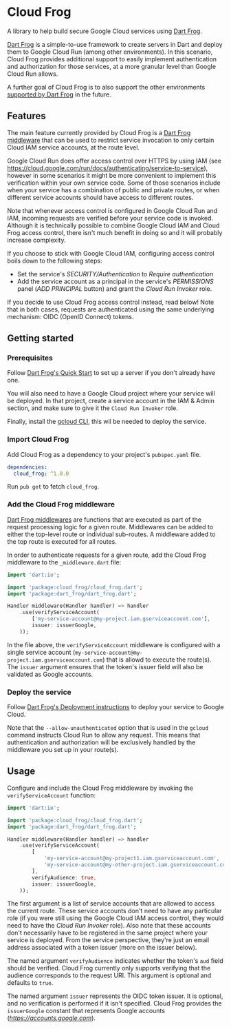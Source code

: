 # Cloud Frog

A library to help build secure Google Cloud services using [Dart Frog](https://dartfrog.vgv.dev/).

[Dart Frog](https://dartfrog.vgv.dev/) is a simple-to-use framework to create servers in Dart and deploy them to Google Cloud Run (among other environments). In this scenario, Cloud Frog provides additional support to easily implement authentication and authorization for those services, at a more granular level than Google Cloud Run allows.

A further goal of Cloud Frog is to also support the other environments [supported by Dart Frog](https://dartfrog.vgv.dev/docs/category/deploy) in the future.

## Features

The main feature currently provided by Cloud Frog is a [Dart Frog middleware](https://dartfrog.vgv.dev/docs/basics/middleware) that can be used to restrict service invocation to only certain Cloud IAM service accounts, at the route level.

Google Cloud Run does offer access control over HTTPS by using IAM (see https://cloud.google.com/run/docs/authenticating/service-to-service), however in some scenarios it might be more convenient to implement this verification within your own service code.
Some of those scenarios include when your service has a combination of public and private routes, or when different service accounts should have access to different routes.

Note that whenever access control is configured in Google Cloud Run and IAM, incoming requests are verified before your service code is invoked. Although it is technically possible to combine Google Cloud IAM and Cloud Frog access control, there isn't much benefit in doing so and it will probably increase complexity.

If you choose to stick with Google Cloud IAM, configuring access control boils down to the following steps:
- Set the service's *SECURITY/Authentication* to *Require authentication*
- Add the service account as a principal  in the service's *PERMISSIONS* panel (*ADD PRINCIPAL* button) and grant the *Cloud Run Invoker* role.

If you decide to use Cloud Frog access control instead, read below! Note that in both cases, requests are authenticated using the same underlying mechanism: OIDC (OpenID Connect) tokens.

## Getting started

### Prerequisites

Follow [Dart Frog's Quick Start](https://dartfrog.vgv.dev/docs/overview#quick-start-) to set up a server if you don't already have one.

You will also need to have a Google Cloud project where your service will be deployed. In that project, create a service account in the IAM & Admin section, and make sure to give it the `Cloud Run Invoker` role.

Finally, install the [gcloud CLI](https://cloud.google.com/cli), this wil be needed to deploy the service.

### Import Cloud Frog

Add Cloud Frog as a dependency to your project's `pubspec.yaml` file.

```yaml
dependencies:
  cloud_frog: ^1.0.0
```

Run `pub get` to fetch `cloud_frog`.

### Add the Cloud Frog middleware

[Dart Frog middlewares](https://dartfrog.vgv.dev/docs/basics/middleware) are functions that are executed as part of the request processing logic for a given route. Middlewares can be added to either the top-level route or individual sub-routes. A middleware added to the top route is executed for all routes.

In order to authenticate requests for a given route, add the Cloud Frog middleware to the `_middleware.dart` file:
```dart
import 'dart:io';

import 'package:cloud_frog/cloud_frog.dart';
import 'package:dart_frog/dart_frog.dart';

Handler middleware(Handler handler) => handler
    .use(verifyServiceAccount(
        ['my-service-account@my-project.iam.gserviceaccount.com'],
        issuer: issuerGoogle,
    ));
```

In the file above, the `verifyServiceAccount` middleware is configured with a single service account (`my-service-account@my-project.iam.gserviceaccount.com`) that is allowd to execute the route(s).
The `issuer` argument ensures that the token's issuer field will also be validated as Google accounts.

### Deploy the service

Follow [Dart Frog's Deployment instructions](https://dartfrog.vgv.dev/docs/deploy/google-cloud-run) to deploy your service to Google Cloud.

Note that the `--allow-unauthenticated` option that is used in the `gcloud` command instructs Cloud Run to allow any request. This means that authentication and authorization will be exclusively handled by the middleware you set up in your route(s).

## Usage

Configure and include the Cloud Frog middleware by invoking the `verifyServiceAccount` function:
```dart
import 'dart:io';

import 'package:cloud_frog/cloud_frog.dart';
import 'package:dart_frog/dart_frog.dart';

Handler middleware(Handler handler) => handler
    .use(verifyServiceAccount(
        [
            'my-service-account@my-project1.iam.gserviceaccount.com',
            'my-service-account@my-other-project.iam.gserviceaccount.com',
        ],
        verifyAudience: true,
        issuer: issuerGoogle,
    ));
```

The first argument is a list of service accounts that are allowed to access the current route. These service accounts don't need to have any particular role (if you were still using the Google Cloud IAM access control, they would need to have the *Cloud Run Invoker* role).
Also note that these accounts don't necessarily have to be registered in the same project where your service is deployed. From the service perspective, they're just an email address associated with a token issuer (more on the issuer below).

The named argument `verifyAudience` indicates whether the token's `aud` field should be verified. Cloud Frog currently only supports verifying that the audience corresponds to the request URI. This argument is optional and defaults to `true`.

The named argument `issuer` represents the OIDC token issuer. It is optional, and no verification is performed if it isn't specified. Cloud Frog provides the `issuerGoogle` constant that represents Google accounts (*https://accounts.google.com*).

